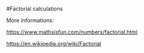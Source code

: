 #Factorial calculations

More informations:

https://www.mathsisfun.com/numbers/factorial.html

https://en.wikipedia.org/wiki/Factorial
